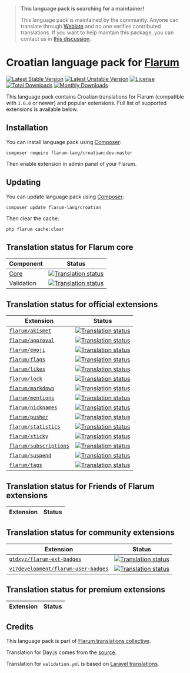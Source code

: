 > **This language pack is searching for a maintainer!**
>
> This language pack is maintained by the community. Anyone can translate through [Weblate](https://weblate.rob006.net/languages/hr/flarum/) and no one verifies contributed translations. If you want to help maintain this package, you can contact us in [this discussion](https://discuss.flarum.org/d/27519-the-flarum-language-project).


# Croatian language pack for [Flarum](https://flarum.org/)

[![Latest Stable Version](https://img.shields.io/packagist/v/flarum-lang/croatian?color=success&label=stable)](https://packagist.org/packages/flarum-lang/croatian) 
[![Latest Unstable Version](https://img.shields.io/packagist/v/flarum-lang/croatian?include_prereleases&label=unstable)](https://packagist.org/packages/flarum-lang/croatian) 
[![License](https://img.shields.io/packagist/l/flarum-lang/croatian)](https://packagist.org/packages/flarum-lang/croatian) 
[![Total Downloads](https://img.shields.io/packagist/dt/flarum-lang/croatian)](https://packagist.org/packages/flarum-lang/croatian/stats) 
[![Monthly Downloads](https://img.shields.io/packagist/dm/flarum-lang/croatian)](https://packagist.org/packages/flarum-lang/croatian/stats) 

This language pack contains Croatian translations for Flarum (compatible with `1.6.0` or newer) and popular extensions. Full list of supported extensions is available below.


## Installation

You can install language pack using [Composer](https://getcomposer.org/):

```console
composer require flarum-lang/croatian:dev-master
```

Then enable extension in admin panel of your Flarum.


## Updating

You can update language pack using [Composer](https://getcomposer.org/):

```console
composer update flarum-lang/croatian
```

Then clear the cache:

```console
php flarum cache:clear
```


## Translation status for Flarum core

| Component | Status |
| --- | --- |
| [Core](https://github.com/flarum/flarum-core) | [![Translation status](https://weblate.rob006.net/widgets/flarum/hr/core/svg-badge.svg)](https://weblate.rob006.net/projects/flarum/core/hr/) |
| Validation | [![Translation status](https://weblate.rob006.net/widgets/flarum/hr/validation/svg-badge.svg)](https://weblate.rob006.net/projects/flarum/validation/hr/) |


## Translation status for official extensions

<!-- flarum-extensions-list-start -->

| Extension | Status |
| --- | --- |
| [`flarum/akismet`](https://github.com/flarum/akismet) | [![Translation status](https://weblate.rob006.net/widgets/flarum/hr/flarum-akismet/svg-badge.svg)](https://weblate.rob006.net/projects/flarum/flarum-akismet/hr/) |
| [`flarum/approval`](https://github.com/flarum/approval) | [![Translation status](https://weblate.rob006.net/widgets/flarum/hr/flarum-approval/svg-badge.svg)](https://weblate.rob006.net/projects/flarum/flarum-approval/hr/) |
| [`flarum/emoji`](https://github.com/flarum/emoji) | [![Translation status](https://weblate.rob006.net/widgets/flarum/hr/flarum-emoji/svg-badge.svg)](https://weblate.rob006.net/projects/flarum/flarum-emoji/hr/) |
| [`flarum/flags`](https://github.com/flarum/flags) | [![Translation status](https://weblate.rob006.net/widgets/flarum/hr/flarum-flags/svg-badge.svg)](https://weblate.rob006.net/projects/flarum/flarum-flags/hr/) |
| [`flarum/likes`](https://github.com/flarum/likes) | [![Translation status](https://weblate.rob006.net/widgets/flarum/hr/flarum-likes/svg-badge.svg)](https://weblate.rob006.net/projects/flarum/flarum-likes/hr/) |
| [`flarum/lock`](https://github.com/flarum/lock) | [![Translation status](https://weblate.rob006.net/widgets/flarum/hr/flarum-lock/svg-badge.svg)](https://weblate.rob006.net/projects/flarum/flarum-lock/hr/) |
| [`flarum/markdown`](https://github.com/flarum/markdown) | [![Translation status](https://weblate.rob006.net/widgets/flarum/hr/flarum-markdown/svg-badge.svg)](https://weblate.rob006.net/projects/flarum/flarum-markdown/hr/) |
| [`flarum/mentions`](https://github.com/flarum/mentions) | [![Translation status](https://weblate.rob006.net/widgets/flarum/hr/flarum-mentions/svg-badge.svg)](https://weblate.rob006.net/projects/flarum/flarum-mentions/hr/) |
| [`flarum/nicknames`](https://github.com/flarum/nicknames) | [![Translation status](https://weblate.rob006.net/widgets/flarum/hr/flarum-nicknames/svg-badge.svg)](https://weblate.rob006.net/projects/flarum/flarum-nicknames/hr/) |
| [`flarum/pusher`](https://github.com/flarum/pusher) | [![Translation status](https://weblate.rob006.net/widgets/flarum/hr/flarum-pusher/svg-badge.svg)](https://weblate.rob006.net/projects/flarum/flarum-pusher/hr/) |
| [`flarum/statistics`](https://github.com/flarum/statistics) | [![Translation status](https://weblate.rob006.net/widgets/flarum/hr/flarum-statistics/svg-badge.svg)](https://weblate.rob006.net/projects/flarum/flarum-statistics/hr/) |
| [`flarum/sticky`](https://github.com/flarum/sticky) | [![Translation status](https://weblate.rob006.net/widgets/flarum/hr/flarum-sticky/svg-badge.svg)](https://weblate.rob006.net/projects/flarum/flarum-sticky/hr/) |
| [`flarum/subscriptions`](https://github.com/flarum/subscriptions) | [![Translation status](https://weblate.rob006.net/widgets/flarum/hr/flarum-subscriptions/svg-badge.svg)](https://weblate.rob006.net/projects/flarum/flarum-subscriptions/hr/) |
| [`flarum/suspend`](https://github.com/flarum/suspend) | [![Translation status](https://weblate.rob006.net/widgets/flarum/hr/flarum-suspend/svg-badge.svg)](https://weblate.rob006.net/projects/flarum/flarum-suspend/hr/) |
| [`flarum/tags`](https://github.com/flarum/tags) | [![Translation status](https://weblate.rob006.net/widgets/flarum/hr/flarum-tags/svg-badge.svg)](https://weblate.rob006.net/projects/flarum/flarum-tags/hr/) |

<!-- flarum-extensions-list-stop -->


## Translation status for Friends of Flarum extensions

<!-- fof-extensions-list-start -->

| Extension | Status |
| --- | --- |

<!-- fof-extensions-list-stop -->


## Translation status for community extensions

<!-- various-extensions-list-start -->

| Extension | Status |
| --- | --- |
| [`gtdxyz/flarum-ext-badges`](https://github.com/daocatt/flarum-ext-badges) | [![Translation status](https://weblate.rob006.net/widgets/flarum/hr/gtdxyz-badges/svg-badge.svg)](https://weblate.rob006.net/projects/flarum/gtdxyz-badges/hr/) |
| [`v17development/flarum-user-badges`](https://github.com/v17development/flarum-user-badges) | [![Translation status](https://weblate.rob006.net/widgets/flarum/hr/v17development-user-badges/svg-badge.svg)](https://weblate.rob006.net/projects/flarum/v17development-user-badges/hr/) |

<!-- various-extensions-list-stop -->


## Translation status for premium extensions

<!-- premium-extensions-list-start -->

| Extension | Status |
| --- | --- |

<!-- premium-extensions-list-stop -->


## Credits

This language pack is part of [Flarum translations collective](https://github.com/rob006-software/flarum-translations).

Translation for Day.js comes from the [source](https://github.com/iamkun/dayjs/blob/v1.10.4/src/locale/hr.js).

Translation for `validation.yml` is based on [Laravel translations](https://github.com/Laravel-Lang/lang/blob/8.1.3/src/hr/validation.php).
